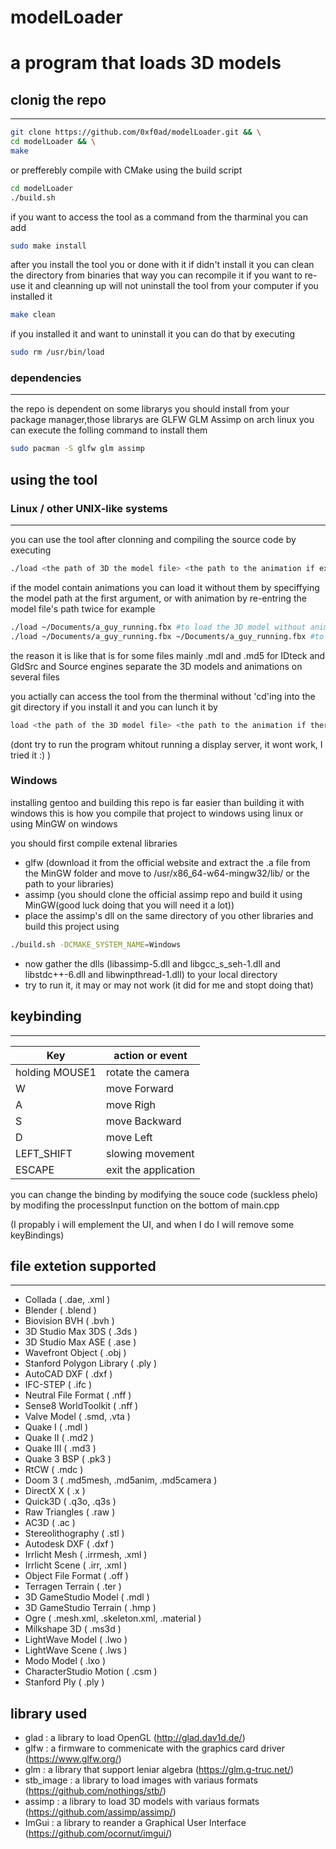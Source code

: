 # modelLoader
a program that loads 3D models 
=======

## clonig the repo
------------------

```bash
git clone https://github.com/0xf0ad/modelLoader.git && \
cd modelLoader && \
make
```

or prefferebly compile with CMake using the build script

```bash
cd modelLoader
./build.sh
```

if you want to access the tool as a command from the tharminal you can add

```bash
sudo make install
```

after you install the tool you or done with it if didn't install it you can clean the directory from binaries that way you can recompile it if you want to re-use it and cleanning up will not uninstall the tool from your computer if you installed it

```bash
make clean
```

if you installed it and want to uninstall it you can do that by executing

```bash
sudo rm /usr/bin/load
```

### dependencies
----------------

the repo is dependent on some librarys you should install from your package manager,those librarys are GLFW GLM Assimp on arch linux you can execute the folling command to install them

```bash
sudo pacman -S glfw glm assimp
```

## using the tool
### Linux / other UNIX-like systems
-----------------
you can use the tool after clonning and compiling the source code by executing

```bash
./load <the path of 3D the model file> <the path to the animation if existed>
```

if the model contain animations you can load it without them by speciffying the model path at the first argument, or with animation by re-entring the model file's path twice for example

```bash
./load ~/Documents/a_guy_running.fbx #to load the 3D model without animations
./load ~/Documents/a_guy_running.fbx ~/Documents/a_guy_running.fbx #to load the 3D model with their animating
```

the reason it is like that is for some files mainly .mdl and .md5 for IDteck and GldSrc and Source engines separate the 3D models and animations on several files


you actially can access the tool from the therminal without 'cd'ing into the git directory if you install it and you can lunch it by

```bash
load <the path of the 3D model file> <the path to the animation if there is any>
```

(dont try to run the program whitout running a display server, it wont work, I tried it :) )

### Windows
installing gentoo and building this repo is far easier than building it with windows
this is how you compile that project to windows using linux or using MinGW on windows

you should first compile extenal libraries
- glfw (download it from the official website and extract the .a file from the MinGW folder and move to /usr/x86_64-w64-mingw32/lib/ or the path to your libraries)
- assimp (you should clone the official assimp repo and build it using MinGW(good luck doing that you will need it a lot))
- place the assimp's dll on the same directory of you other libraries and build this project using
```bash
./build.sh -DCMAKE_SYSTEM_NAME=Windows
```
- now gather the dlls (libassimp-5.dll and libgcc_s_seh-1.dll and libstdc++-6.dll and libwinpthread-1.dll) to your local directory
- try to run it, it may or may not work (it did for me and stopt doing that)

## keybinding
-------------

|Key                   |action or event            |
|----------------------|---------------------------|
|holding MOUSE1        |rotate the camera          |
|W                     |move Forward               |
|A                     |move Righ                  |
|S                     |move Backward              |
|D                     |move Left                  |
|LEFT_SHIFT            |slowing movement           |
|ESCAPE                |exit the application       |

you can change the binding by modifying the souce code (suckless phelo) by modifing the processInput function on the bottom of main.cpp

(I propably i will emplement the UI, and when I do I will remove some keyBindings) 

## file extetion supported
--------------------------

* Collada                  ( .dae, .xml )
* Blender                  ( .blend )
* Biovision BVH            ( .bvh )
* 3D Studio Max 3DS        ( .3ds )
* 3D Studio Max ASE        ( .ase )
* Wavefront Object         ( .obj )
* Stanford Polygon Library ( .ply )
* AutoCAD DXF              ( .dxf )
* IFC-STEP                 ( .ifc )
* Neutral File Format      ( .nff )
* Sense8 WorldToolkit      ( .nff )
* Valve Model              ( .smd, .vta )
* Quake I                  ( .mdl )
* Quake II                 ( .md2 )
* Quake III                ( .md3 )
* Quake 3 BSP              ( .pk3 )
* RtCW                     ( .mdc )
* Doom 3                   ( .md5mesh, .md5anim, .md5camera )
* DirectX X                ( .x )
* Quick3D                  ( .q3o, .q3s )
* Raw Triangles            ( .raw )
* AC3D                     ( .ac )
* Stereolithography        ( .stl )
* Autodesk DXF             ( .dxf )
* Irrlicht Mesh            ( .irrmesh, .xml )
* Irrlicht Scene           ( .irr, .xml )
* Object File Format       ( .off )
* Terragen Terrain         ( .ter )
* 3D GameStudio Model      ( .mdl )
* 3D GameStudio Terrain    ( .hmp )
* Ogre                     ( .mesh.xml, .skeleton.xml, .material )
* Milkshape 3D             ( .ms3d )
* LightWave Model          ( .lwo )
* LightWave Scene          ( .lws )
* Modo Model               ( .lxo )
* CharacterStudio Motion   ( .csm )
* Stanford Ply             ( .ply )

## library used

* glad : a library to load OpenGL (http://glad.dav1d.de/)
* glfw : a firmware to commenicate with the graphics card driver (https://www.glfw.org/)
* glm : a library that support leniar algebra (https://glm.g-truc.net/)
* stb_image : a library to load images with variaus formats (https://github.com/nothings/stb/)
* assimp : a library to load 3D models with variaus formats (https://github.com/assimp/assimp/)
* ImGui : a library to reander a Graphical User Interface (https://github.com/ocornut/imgui/)
